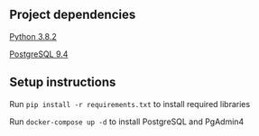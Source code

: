 ## Project dependencies

[Python 3.8.2](https://www.python.org/)

[PostgreSQL 9.4](https://www.postgresql.org/)

## Setup instructions

Run `pip install -r requirements.txt` to install required libraries

Run `docker-compose up -d` to install PostgreSQL and PgAdmin4
